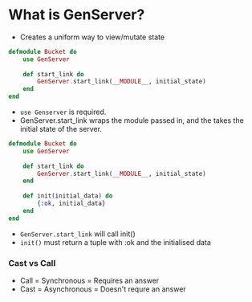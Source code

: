 # What is GenServer?
- Creates a  uniform way to view/mutate state

```elixir
defmodule Bucket do
	use GenServer
	
	def start_link do
		GenServer.start_link(__MODULE__, initial_state)
	end
end
```
- `use Genserver` is required.
- GenServer.start_link wraps the module passed in, and the takes the initial state of the server.

```elixir
defmodule Bucket do
	use GenServer
	
	def start_link do
		GenServer.start_link(__MODULE__, initial_state)
	end
	
	def init(initial_data) do
		{:ok, initial_data}
	end
end
```
- `GenServer.start_link` will call init()
- `init()` must return a tuple with :ok and the initialised data

### Cast vs Call
- Call = Synchronous = Requires an answer
- Cast = Asynchronous = Doesn't requre an answer